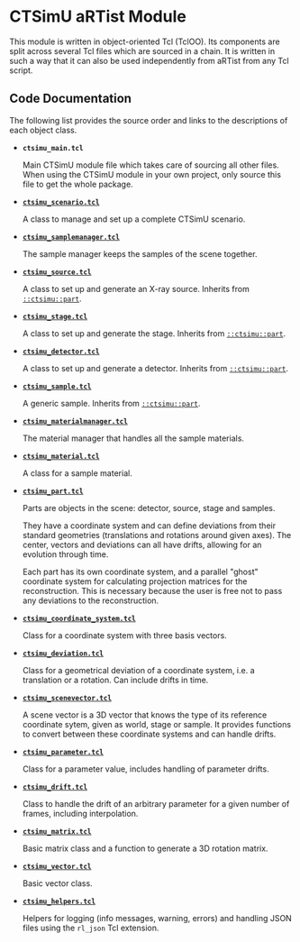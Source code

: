 # CTSimU aRTist Module
This module is written in object-oriented Tcl (TclOO). Its components are split across several Tcl files which are sourced in a chain. It is written in such a way that it can also be used independently from aRTist from any Tcl script.

## Code Documentation
The following list provides the source order and links to the descriptions of each object class.

* **`ctsimu_main.tcl`**

	Main CTSimU module file which takes care of sourcing all other files. When using the CTSimU module in your own project, only source this file to get the whole package.
    
* **[`ctsimu_scenario.tcl`](scenario.md)**

	A class to manage and set up a complete CTSimU scenario.

* **[`ctsimu_samplemanager.tcl`](samplemanager.md)**

	The sample manager keeps the samples of the scene together.

* **[`ctsimu_source.tcl`](source.md)**

	A class to set up and generate an X-ray source. Inherits from [`::ctsimu::part`](part.md).

* **[`ctsimu_stage.tcl`](stage.md)**

	A class to set up and generate the stage. Inherits from [`::ctsimu::part`](part.md).

* **[`ctsimu_detector.tcl`](detector.md)**

	A class to set up and generate a detector. Inherits from [`::ctsimu::part`](part.md).

* **[`ctsimu_sample.tcl`](sample.md)**

	A generic sample. Inherits from [`::ctsimu::part`](part.md).

* **[`ctsimu_materialmanager.tcl`](materialmanager.md)**

	The material manager that handles all the sample materials.

* **[`ctsimu_material.tcl`](material.md)**

	A class for a sample material.

* **[`ctsimu_part.tcl`](part.md)**
	
	Parts are objects in the scene: detector, source, stage and samples.

	They have a coordinate system and can define deviations from their standard geometries (translations and rotations around given axes). The center, vectors and deviations can all have drifts, allowing for an evolution through time.

	Each part has its own coordinate system, and a parallel "ghost" coordinate system for calculating projection matrices for the reconstruction. This is necessary because the user is free not to pass any deviations to the reconstruction.

* **[`ctsimu_coordinate_system.tcl`](coordinate_system.md)**

	Class for a coordinate system with three basis vectors.

* **[`ctsimu_deviation.tcl`](deviation.md)**

	Class for a geometrical deviation of a coordinate system, i.e. a translation or a rotation. Can include drifts in time.

* **[`ctsimu_scenevector.tcl`](scenevector.md)**

	A scene vector is a 3D vector that knows the type of its reference coordinate sytem, given as world, stage or sample. It provides functions to convert between these coordinate systems and can handle drifts.

* **[`ctsimu_parameter.tcl`](parameter.md)**

	Class for a parameter value, includes handling of parameter drifts.

* **[`ctsimu_drift.tcl`](drift.md)**

	Class to handle the drift of an arbitrary parameter for a given number of frames, including interpolation.

    
* **[`ctsimu_matrix.tcl`](matrix.md)**

	Basic matrix class and a function to generate a 3D rotation matrix.

* **[`ctsimu_vector.tcl`](vector.md)**

	Basic vector class.

* **[`ctsimu_helpers.tcl`](helpers.md)**

	Helpers for logging (info messages, warning, errors) and handling JSON files using the `rl_json` Tcl extension.